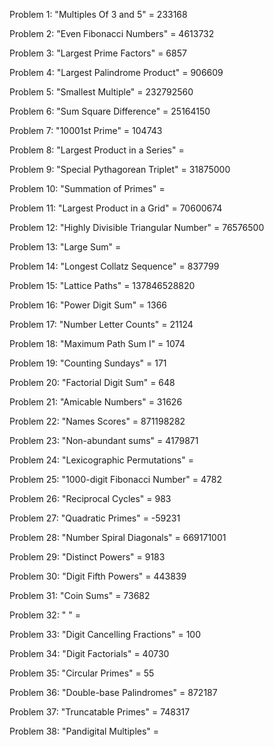 Problem 1: "Multiples Of 3 and 5" = 233168

Problem 2: "Even Fibonacci Numbers" = 4613732

Problem 3: "Largest Prime Factors" = 6857

Problem 4: "Largest Palindrome Product" = 906609

Problem 5: "Smallest Multiple" = 232792560

Problem 6: "Sum Square Difference" = 25164150

Problem 7: "10001st Prime" = 104743

Problem 8: "Largest Product in a Series" =

Problem 9: "Special Pythagorean Triplet" = 31875000

Problem 10: "Summation of Primes" =

Problem 11: "Largest Product in a Grid" = 70600674

Problem 12: "Highly Divisible Triangular Number" = 76576500

Problem 13: "Large Sum" =

Problem 14: "Longest Collatz Sequence" = 837799

Problem 15: "Lattice Paths" = 137846528820

Problem 16: "Power Digit Sum" = 1366

Problem 17: "Number Letter Counts" = 21124

Problem 18: "Maximum Path Sum I" = 1074

Problem 19: "Counting Sundays" = 171

Problem 20: "Factorial Digit Sum" = 648

Problem 21: "Amicable Numbers" = 31626

Problem 22: "Names Scores" = 871198282

Problem 23: "Non-abundant sums" = 4179871

Problem 24: "Lexicographic Permutations" =

Problem 25: "1000-digit Fibonacci Number" = 4782

Problem 26: "Reciprocal Cycles" = 983

Problem 27: "Quadratic Primes" = -59231

Problem 28: "Number Spiral Diagonals" = 669171001

Problem 29: "Distinct Powers" = 9183

Problem 30: "Digit Fifth Powers" = 443839

Problem 31: "Coin Sums" = 73682

Problem 32: " " =

Problem 33: "Digit Cancelling Fractions" = 100

Problem 34: "Digit Factorials" = 40730

Problem 35: "Circular Primes" = 55

Problem 36: "Double-base Palindromes" = 872187

Problem 37: "Truncatable Primes" = 748317

Problem 38: "Pandigital Multiples" =
